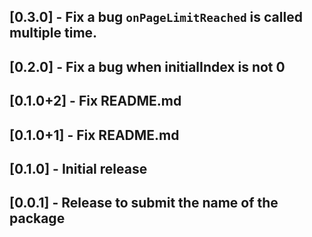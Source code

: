 ## [0.3.0] - Fix a bug `onPageLimitReached` is called multiple time.

## [0.2.0] - Fix a bug when initialIndex is not 0

## [0.1.0+2] - Fix README.md

## [0.1.0+1] - Fix README.md

## [0.1.0] - Initial release

## [0.0.1] - Release to submit the name of the package
